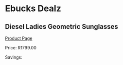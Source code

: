 
# Ebucks Dealz
## Diesel Ladies Geometric Sunglasses
[Product Page](https://www.ebucks.com/web/shop/productSelected.do?prodId=1135991847&catId=375509364)

Price: R1799.00

Savings: 


	
